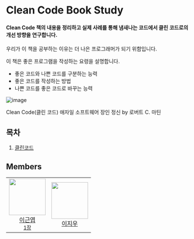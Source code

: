 # Clean Code Book Study

#### Clean Code 책의 내용을 정리하고 실제 사례를 통해 냄새나는 코드에서 클린 코드로의 개선 방향을 연구합니다.

우리가 이 책을 공부하는 이유는 더 나은 프로그래머가 되기 위함입니다.

이 책은 좋은 프로그램을 작성하는 요령을 설명합니다.

- 좋은 코드와 나쁜 코드를 구분하는 능력
- 좋은 코드를 작성하는 방법
- 나쁜 코드를 좋은 코드로 바꾸는 능력

![image](https://user-images.githubusercontent.com/3814234/152174049-e28afca9-14b1-4d3a-9437-034fe684958f.png)

Clean Code(클린 코드) 애자일 소프트웨어 장인 정신 by 로버트 C. 마틴


## 목차

1. [클린코드](https://github.com/bwgdg/cleancode-study/blob/main/chapter01.md)


## Members

<table>
  <tr>
    <td align="center"><a href="https://github.com/keunyop"><img src="https://avatars.githubusercontent.com/u/3814234?v=4?s=100" width="100px;" alt=""/><br />이근엽</a><br /><sub><a href="https://github.com/bwgdg/cleancode-study/blob/main/chapter01.md">1장</a></sub></td>
    <td align="center"><a href="https://github.com/zwooo96"><img src="https://avatars.githubusercontent.com/u/41753758?v=4?s=100" width="100px;" alt=""/><br />이지우</a><br /><sub></sub></td>
  </tr>
</table>
